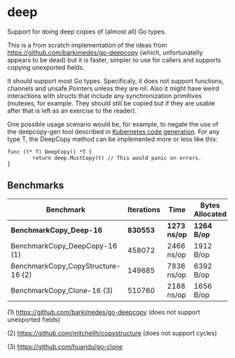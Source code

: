 # deep
Support for doing deep copies of (almost all) Go types.

This is a from scratch implementation of the ideas from https://github.com/barkimedes/go-deepcopy (which, unfortunatelly appears to be dead) but it is faster, simpler to use for callers and supports copying unexported fields.

It should support most Go types. Specificaly, it does not support functions, channels and unsafe.Pointers unless they are nil. Also it might have weird interactions with structs that include any synchronization primitives (mutexes, for example. They should still be copied but if they are usable after that is left as an exercise to the reader).

One possible usage scenario would be, for example, to negate the use of the deepcopy-gen tool described in [Kubernetes code generation](https://www.redhat.com/en/blog/kubernetes-deep-dive-code-generation-customresources). For any type T, the DeepCopy method can be implemented more or less like this:

```
func (t* T) DeepCopy() *T {
        return deep.MustCopy(t) // This would panic on errors.
}
```

## Benchmarks

| Benchmark                          | Iterations | Time           | Bytes Allocated | Allocations      |
|------------------------------------|------------|----------------|-----------------|------------------|
| **BenchmarkCopy_Deep-16**          | **830553** | **1273 ns/op** | **1264 B/op**   | **21 allocs/op** |
| BenchmarkCopy_DeepCopy-16 (1)      | 458072     | 2466 ns/op     | 1912 B/op       | 50 allocs/op     |
| BenchmarkCopy_CopyStructure-16 (2) | 149685     | 7836 ns/op     | 6392 B/op       | 168 allocs/op    |
| BenchmarkCopy_Clone-16 (3)         | 510760     | 2188 ns/op     | 1656 B/op       | 22 allocs/op     |

(1) https://github.com/barkimedes/go-deepcopy (does not support unexported fields)

(2) https://github.com/mitchellh/copystructure (does not support cycles)

(3) https://github.com/huandu/go-clone
